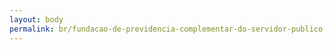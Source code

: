 ```yaml
---
layout: body
permalink: br/fundacao-de-previdencia-complementar-do-servidor-publico-federal-do-poder-executivo/
---
```



